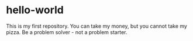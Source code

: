 # hello-world
This is my first repository.
You can take my money, but you cannot take my pizza.
Be a problem solver - not a problem starter.
